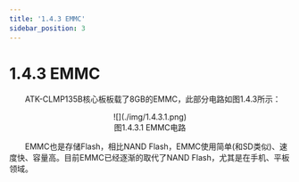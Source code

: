 ```yaml
---
title: '1.4.3 EMMC'
sidebar_position: 3
---
```


# 1.4.3 EMMC

&emsp;&emsp;ATK-CLMP135B核心板板载了8GB的EMMC，此部分电路如图1.4.3所示：

<center>
![](./img/1.4.3.1.png)<br />
图1.4.3.1 EMMC电路
</center>


&emsp;&emsp;EMMC也是存储Flash，相比NAND Flash，EMMC使用简单(和SD类似)、速度快、容量高。目前EMMC已经逐渐的取代了NAND Flash，尤其是在手机、平板领域。











